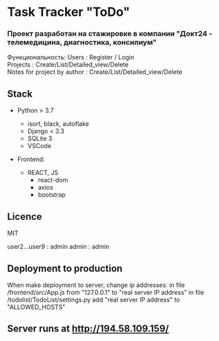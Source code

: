 # Task Tracker "ToDo" 
### Проект разработан на стажировке в компании "Докт24 - телемедицина, диагностика, консилиум"

Функциональность:
Users : Register / Login  
Projects : Create/List/Detailed_view/Delete  
Notes for project by author : Create/List/Detailed_view/Delete  


## Stack

- Python > 3.7
    - isort, black, autoflake
    - Django < 3.3
    - SQLite 3
    - VSCode

- Frontend: 
  - REACT, JS
    - react-dom
    - axios
    - bootstrap

## Licence

MIT

user2...user9 : admin
admin : admin

## Deployment to production
When make deployment to server, change ip addresses:
in file /frontend/src/App.js  from "127.0.0.1" to "real server IP address"
in file /todolist/TodoList/settings.py add "real server IP address" to "ALLOWED_HOSTS"

## Server runs at  http://194.58.109.159/
